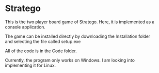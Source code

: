# Stratego
This is the two player board game of Stratego. Here, it is implemented as a console application.

The game can be installed directly by downloading the Installation folder and selecting the file called setup.exe

All of the code is in the Code folder.

Currently, the program only works on Windows. I am looking into implementing it for Linux.
